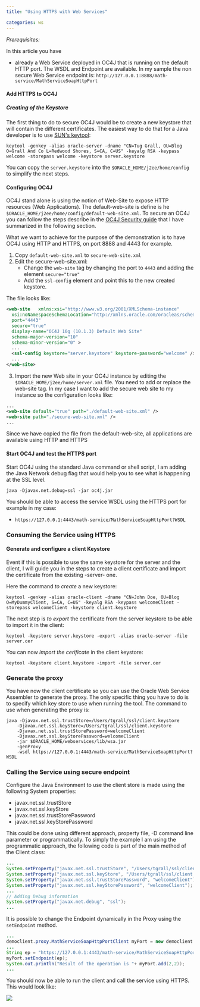 ```yaml
---
title: "Using HTTPS with Web Services"

categories: ws
---
```


*Prerequisites:*

In this article you have

* already a Web Service deployed in OC4J that is running on the default HTTP port. The WSDL and Endpoint are available. In my sample
the non secure Web Service endpoint is: `http://127.0.0.1:8888/math-service/MathServiceSoapHttpPort`

#### Add HTTPS to OC4J

##### Creating of the Keystore

The first thing to do to secure OC4J would be to create a new keystore
that will contain the different certificates. The easiest way to do
that for a Java developer is to use [SUN's keytool](http://java.sun.com/j2se/1.5.0/docs/tooldocs/solaris/keytool.html):

```
keytool -genkey -alias oracle-server -dname "CN=Tug Grall, OU=Blog O=Grall And Co L=Redwood Shores, S=CA, C=US" -keyalg RSA -keypass welcome -storepass welcome -keystore server.keystore
```

You can copy the `server.keystore` into the `$ORACLE_HOME/j2ee/home/config` to simplify the next steps.



#### Configuring OC4J

OC4J stand alone is using the notion of Web-Site to expose HTTP resources (Web Applications). The default-web-site is define is he
`$ORACLE_HOME/j2ee/home/config/default-web-site.xml`. To secure an OC4J you can follow the steps describe in the [OC4J Security guide](http://download.oracle.com/docs/cd/B25221_04/web.1013/b14429/configssl.htm) that I have summarized in the following section.

What we want to achieve for the purpose of the demonstration is to have OC4J using HTTP and HTTPS, on port 8888 and 4443 for example.

1. Copy `default-web-site.xml` to `secure-web-site.xml`
2. Edit the secure-web-site.xml:
    * Change the `web-site` tag by changing the port to `4443` and adding the element `secure="true"`
    * Add the `ssl-config` element and point this to the new created keystore.

The file looks like:

``` xml
<web-site   xmlns:xsi="http://www.w3.org/2001/XMLSchema-instance"
  xsi:noNamespaceSchemaLocation="http://xmlns.oracle.com/oracleas/schema/web-site-10_0.xsd"
  port="4443"
  secure="true"
  display-name="OC4J 10g (10.1.3) Default Web Site"
  schema-major-version="10"
  schema-minor-version="0" >
  ...
  <ssl-config keystore="server.keystore" keystore-password="welcome" />
  ...
</web-site>
```

3. Import the new Web site in your OC4J instance by editing the `$ORACLE_HOME/j2ee/home/server.xml`
file. You need to add or replace the web-site tag. In my case I want to
add the secure web site to my instance so the configuration looks like:

``` xml
...
<web-site default="true" path="./default-web-site.xml" />
<web-site path="./secure-web-site.xml" />
...
```

Since we have copied the file from the default-web-site, all applications are available using HTTP and HTTPS

#### Start OC4J and test the HTTPS port

Start OC4J using the standard Java command or shell script, I am adding the Java Network debug flag that would help you to see what is
happening at the SSL level.

```
java -Djavax.net.debug=ssl -jar oc4j.jar
```

You should be able to access the service WSDL using the HTTPS port for example in my case:

* `https://127.0.0.1:4443/math-service/MathServiceSoapHttpPort?WSDL`

### Consuming the Service using HTTPS

#### Generate and configure a client Keystore

Event if this is possible to use the same keystore for the server and the client, I will guide you in the steps to create a client
certificate and import the certificate from the existing -server- one.

Here the command *to create* a new keystore:

```
keytool -genkey -alias oracle-client -dname "CN=John Doe, OU=Blog O=MyDummyClient, S=CA, C=US" -keyalg RSA -keypass welcomeClient -storepass welcomeClient -keystore client.keystore
```

The next step is *to export* the certificate from the server keystore to be able to import it in the client:

```
keytool -keystore server.keystore -export -alias oracle-server -file server.cer
```

You can now *import the cerificate* in the client keystore:

```
keytool -keystore client.keystore -import -file server.cer
```

### Generate the proxy

You have now the client certificate so you can use the Oracle Web
Service Assembler to generate the proxy. The only specific thing you
have to do is to specify which key store to use when running the tool.
The command to use when generating the proxy is:

```
java -Djavax.net.ssl.trustStore=/Users/tgrall/ssl/client.keystore
    -Djavax.net.ssl.keyStore=/Users/tgrall/ssl/client.keystore
    -Djavax.net.ssl.trustStorePassword=welcomeClient
    -Djavax.net.ssl.keyStorePassword=welcomeClient
    -jar $ORACLE_HOME/webservices/lib/wsa.jar
    -genProxy
    -wsdl https://127.0.0.1:4443/math-service/MathServiceSoapHttpPort?WSDL

```

### Calling the Service using secure endpoint

Configure the Java Environment to use the client store is made using the following System properties:

*   javax.net.ssl.trustStore
*   javax.net.ssl.keyStore
*   javax.net.ssl.trustStorePassword
*   javax.net.ssl.keyStorePassword

This could be done using different approach, property file, -D command
line parameter or programmatically. To simply the example I am using
the programmatic approach, the following code is part of the main
method of the Client class:

``` java
...
System.setProperty("javax.net.ssl.trustStore", "/Users/tgrall/ssl/client.keystore");
System.setProperty("javax.net.ssl.keyStore", "/Users/tgrall/ssl/client.keystore");
System.setProperty("javax.net.ssl.trustStorePassword", "welcomeClient");
System.setProperty("javax.net.ssl.keyStorePassword", "welcomeClient");
...
// Adding Debug information
System.setProperty("javax.net.debug", "ssl");
...
```

It is possible to change the Endpoint dynamically in the Proxy using the `setEndpoint` method.

``` java
...
democlient.proxy.MathServiceSoapHttpPortClient myPort = new democlient.proxy.MathServiceSoapHttpPortClient();
...
String ep = "https://127.0.0.1:4443/math-service/MathServiceSoapHttpPort";
myPort.setEndpoint(ep);
System.out.println("Result of the operation is "+ myPort.add(2,2));
...
```

You should now be able to run the client and call the service using HTTPS. This would look like:

![](http://static.flickr.com/86/268580831_c24ec07d89_o.png)
